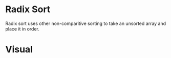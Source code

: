 ﻿# Radix Sort
Radix sort uses other non-comparitive sorting to take an unsorted array and place it in order. 

# Visual
